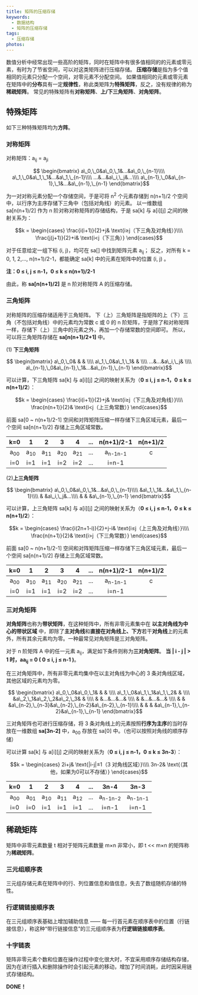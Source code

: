 ```yaml
---
title: 矩阵的压缩存储
keywords:
  - 数据结构
  - 矩阵的压缩存储
tags:
  - 压缩存储
photos:
---
```


数值分析中经常出现一些高阶的矩阵，同时在矩阵中有很多值相同的的元素或零元素，有时为了节省空间，可以对这类矩阵进行压缩存储。
**压缩存储**是指为多个值相同的元素只分配一个空间，对零元素不分配空间。
如果值相同的元素或零元素在矩阵中的**分布**具有一定**规律性**，称此类矩阵为**特殊矩阵**，反之，没有规律的称为**稀疏矩阵**。
常见的特殊矩阵有**对称矩阵**、**上/下三角矩阵**、**对角矩阵**。

## 特殊矩阵

如下三种特殊矩阵均为**方阵**。

### 对称矩阵

对称矩阵：a<sub>i</sub><sub>j</sub> = a<sub>j</sub><sub>i</sub>

$$
\begin{bmatrix}
a\_0,\_0&a\_0,\_1&...&a\_0,\_{n-1}\\\\
a\_1,\_0&a\_1,\_1&...&a\_1,\_{n-1}\\\\
...&...&a\_i,\_j&...\\\\
a\_{n-1},\_0&a\_{n-1},\_1&...&a\_{n-1},\_{n-1}
\end{bmatrix}$$

为一对对称元素分配一个存储空间，于是可将 n<sup>2</sup> 个元素存储到 n(n+1)/2 个空间中，以行序为主序存储下三角中（包括对角线）的元素。
以一维数组 sa[n(n+1)/2] 作为 n 阶对称对称矩阵的存储结构，于是 sa[k] 与 a[i][j] 之间的映射关系为：

$$k =
\begin{cases}
\frac{i(i+1)}{2}+j& \text{i≥j（下三角及对角线）}\\\\
\frac{j(j+1)}{2}+i& \text{i<j（下三角）}
\end{cases}$$

对于任意给定一组下标 (i, j)，均可在 sa[] 中找到矩阵元素 a<sub>i</sub><sub>j</sub>；
反之，对所有 k = 0, 1, 2,..., n(n+1)/2-1，都能确定 sa[k] 中的元素在矩阵中的位置 (i, j)
。

**注：0 ≤ i, j ≤ n-1，0 ≤ k ≤ n(n+1)/2-1**

由此，称 **sa[n(n+1)/2]** 是 n 阶对称矩阵 A 的压缩存储。

### 三角矩阵

对称矩阵的压缩存储适用于三角矩阵。
下（上）三角矩阵是指矩阵的上（下）三角（不包括对角线）中的元素均为常数 c 或 0 的 n 阶矩阵，于是除了和对称矩阵一样，存储下（上）三角中的元素之外，再加一个存储常数的空间即可。
所以，可以将三角矩阵存储在 **sa[n(n+1)/2+1]** 中。

(1) **下三角矩阵**

$$
\begin{bmatrix}
a\_0,\_0& & & \\\\
a\_1,\_0&a\_1,\_1& & \\\\
...&...&a\_i,\_j& \\\\
a\_{n-1},\_0&a\_{n-1},\_1&...&a\_{n-1},\_{n-1}
\end{bmatrix}$$

可以计算，下三角矩阵 sa[k] 与 a[i][j] 之间的映射关系为（**0 ≤ i, j ≤ n-1，0 ≤ k ≤ n(n+1)/2**）：

$$k =
\begin{cases}
\frac{i(i+1)}{2}+j& \text{i≥j（下三角及对角线）}\\\\
\frac{n(n+1)}{2}& \text{i<j（上三角常数）}
\end{cases}$$

前面 sa[0 ~ n(n+1)/2-1] 空间和对阵矩阵压缩一样存储下三角区域元素，最后一个空间 sa[n(n+1)/2] 存储上三角区域常数。

|k=0|1|2|3|4|...|n(n+1)/2-1|n(n+1)/2|
|:--:|:--:|:--:|:--:|:--:|:--:|:--:|:--:|
| a<sub>0</sub><sub>0</sub> | a<sub>1</sub><sub>0</sub> | a<sub>1</sub><sub>1</sub> | a<sub>2</sub><sub>0</sub> | a<sub>2</sub><sub>1</sub> |...| a<sub>n-1</sub><sub>n-1</sub> | c |
|i=0|i=1|i=1|i=2|i=2|...|i=n-1| |



(2)**上三角矩阵**

$$
\begin{bmatrix}
a\_0,\_0&a\_0,\_1&...&a\_0,\_{n-1}\\\\
 &a\_1,\_1&...&a\_1,\_{n-1}\\\\
 & &a\_i,\_j&...\\\\
 & & &a\_{n-1},\_{n-1}
\end{bmatrix}$$

可以计算，上三角矩阵 sa[k] 与 a[i][j] 之间的映射关系为（**0 ≤ i, j ≤ n-1，0 ≤ k ≤ n(n+1)/2**）：

$$k =
\begin{cases}
\frac{i(2n+1-i)}{2}+j-i& \text{i≤j（上三角及对角线）}\\\\
\frac{n(n+1)}{2}& \text{i>j（下三角常数）}
\end{cases}$$

前面 sa[0 ~ n(n+1)/2-1] 空间和对阵矩阵压缩一样存储下三角区域元素，最后一个空间 sa[n(n+1)/2] 存储上三角区域常数。

|k=0|1|2|3|4|...|n(n+1)/2-1|n(n+1)/2|
|:--:|:--:|:--:|:--:|:--:|:--:|:--:|:--:|
| a<sub>0</sub><sub>0</sub> | a<sub>1</sub><sub>0</sub> | a<sub>1</sub><sub>1</sub> | a<sub>2</sub><sub>0</sub> | a<sub>2</sub><sub>1</sub> |...| a<sub>n-1</sub><sub>n-1</sub> | c |
|i=0|i=1|i=1|i=2|i=2|...|i=n-1| |



### 三对角矩阵

**对角矩阵**也称为**带状矩阵**，在这种矩阵中，所有非零元素集中在 **以主对角线为中心的带状区域** 中，即除了**主对角线**和**直接在对角线上、下方**若干**对角线**上的元素外，所有其余元素均为零。一种最常见对角矩阵是三对角矩阵。

对于 n 阶矩阵 A 中的任一元素 a<sub>i</sub><sub>j</sub>，满足如下条件则称为**三对角矩阵**。
**当 | i - j | > 1 时，aa<sub>i</sub><sub>j</sub> = 0 ( 0 ≤ i, j ≤ n-1 )**。

在三对角矩阵中，所有非零元素均集中在以主对角线为中心的 3 条对角线区域，其他区域的元素均为零。

$$
\begin{bmatrix}
a\_0,\_0&a\_0,\_1& & & \\\\
a\_1,\_0&a\_1,\_1&a\_1,\_2& & \\\\
 &a\_2,\_1&a\_2,\_2&a\_2,\_3& & \\\\
 & &...&...&...& \\\\
 & &...&...&...& \\\\
 & & &a\_{n-2},\_{n-3}&a\_{n-2},\_{n-2}&a\_{n-2},\_{n-1}\\\\
 & & & &a\_{n-1},\_{n-2}&a\_{n-1},\_{n-1}
\end{bmatrix}$$

三对角矩阵也可进行压缩存储，将 3 条对角线上的元素按照**行序为主序**的当时存放在一维数组 **sa[3n-2]** 中，a<sub>0</sub><sub>0</sub> 存放在 sa[0] 中。（也可以按照对角线的顺序存储）

可以计算 sa[k] 与 a[i][j] 之间的映射关系为（**0 ≤ i, j ≤ n-1，0 ≤ k ≤ 3n-3**）：

$$k =
\begin{cases}
2i+j& \text{|i-j|≤1（3 对角线区域）}\\\\
3n-2& \text{（其他，如果为0可以不存储）}
\end{cases}$$

|k=0|1|2|3|4|...|3n-4|3n-3|
|:--:|:--:|:--:|:--:|:--:|:--:|:--:|:--:|
| a<sub>0</sub><sub>0</sub> | a<sub>0</sub><sub>1</sub> | a<sub>1</sub><sub>0</sub> | a<sub>1</sub><sub>1</sub> | a<sub>1</sub><sub>2</sub> |...| a<sub>n-1</sub><sub>n-2</sub> | a<sub>n-1</sub><sub>n-1</sub> |
|i=0|i=0|i=1|i=1|i=1|...|i=n-1|i=n-1|



## 稀疏矩阵

矩阵中非零元素数量 t 相对于矩阵元素数量 m×n 非常小，即 t << m×n 的矩阵称为**稀疏矩阵**。

### 三元组顺序表

三元组存储元素在矩阵中的行、列位置信息和值信息，失去了数组随机存储的特性。

### 行逻辑链接顺序表

在三元组顺序表基础上增加辅助信息 —— 每一行首元素在顺序表中的位置（行链接信息），称这种“带行链接信息”的三元组顺序表为**行逻辑链接顺序表**。

### 十字链表

矩阵非零元素个数和位置在操作过程中变化很大时，不宜采用顺序存储结构存储，因为在进行插入和删除操作时会引起元素的移动，增加了时间消耗，此时因采用链式存储结构。

**DONE！**
